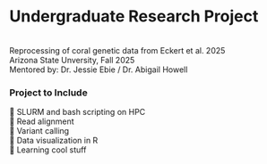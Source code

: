# Undergraduate Research Project
<br>Reprocessing of coral genetic data from Eckert et al. 2025
<br>Arizona State Unversity, Fall 2025
<br>Mentored by: Dr. Jessie Ebie / Dr. Abigail Howell
<br>
### Project to Include
🔹 SLURM and bash scripting on HPC
<br>🔹 Read alignment
<br>🔹 Variant calling
<br>🔹 Data visualization in R
<br>🔹 Learning cool stuff 

